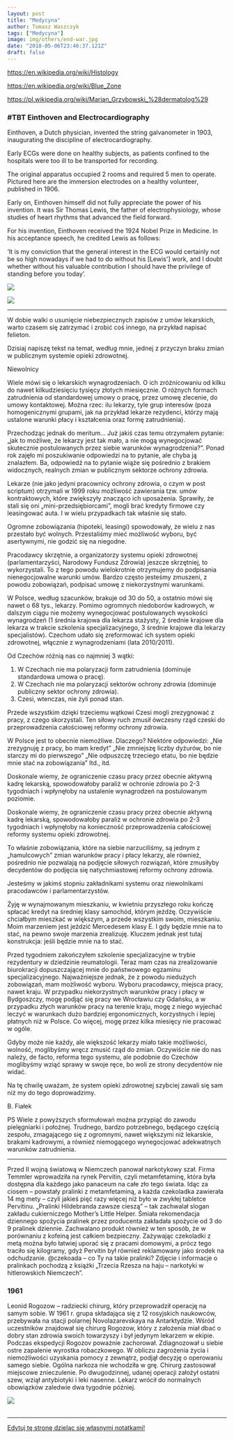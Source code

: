 ```yaml
---
layout: post
title: "Medycyna"
author: Tomasz Waszczyk
tags: ["Medycyna"]
image: img/others/end-war.jpg
date: "2018-05-06T23:46:37.121Z"
draft: false
---
```


https://en.wikipedia.org/wiki/Histology

https://en.wikipedia.org/wiki/Blue_Zone

https://pl.wikipedia.org/wiki/Marian_Grzybowski_%28dermatolog%29

### #TBT Einthoven and Electrocardiography

Einthoven, a Dutch physician, invented the string galvanometer in 1903, inaugurating the discipline of electrocardiography.

Early ECGs were done on healthy subjects, as patients confined to the hospitals were too ill to be transported for recording.

The original apparatus occupied 2 rooms and required 5 men to operate. Pictured here are the immersion electrodes on a healthy volunteer, published in 1906.

Early on, Einthoven himself did not fully appreciate the power of his invention. It was Sir Thomas Lewis, the father of electrophysiology, whose studies of heart rhythms that advanced the field forward.

For his invention, Einthoven received the 1924 Nobel Prize in Medicine. In his acceptance speech, he credited Lewis as follows:

‘It is my conviction that the general interest in the ECG would certainly not be so high nowadays if we had to do without his [Lewis'] work, and I doubt whether without his valuable contribution I should have the privilege of standing before you today’.

![](./img/medicine/0.jpeg)

![](./img/medicine/1.jpeg)

---

W dobie walki o usunięcie niebezpiecznych zapisów z umów lekarskich, warto czasem się zatrzymać i zrobić coś innego, na przykład napisać felieton.

Dzisiaj napiszę tekst na temat, według mnie, jednej z przyczyn braku zmian w publicznym systemie opieki zdrowotnej.

Niewolnicy

Wiele mówi się o lekarskich wynagrodzeniach. O ich zróżnicowaniu od kilku do nawet kilkudziesięciu tysięcy złotych miesięcznie. O różnych formach zatrudnienia od standardowej umowy o pracę, przez umowę zlecenie, do umowy kontaktowej. Można rzec: ilu lekarzy, tyle grup interesów (poza homogenicznymi grupami, jak na przykład lekarze rezydenci, którzy mają ustalone warunki płacy i kształcenia oraz formę zatrudnienia).

Przechodząc jednak do meritum... Już jakiś czas temu otrzymałem pytanie: „jak to możliwe, że lekarzy jest tak mało, a nie mogą wynegocjować skutecznie postulowanych przez siebie warunków wynagrodzenia?”. Ponad rok zajęło mi poszukiwanie odpowiedzi na to pytanie, ale chyba ją znalazłem. Ba, odpowiedź na to pytanie wiąże się pośrednio z brakiem widocznych, realnych zmian w publicznym sektorze ochrony zdrowia.

Lekarze (nie jako jedyni pracownicy ochrony zdrowia, o czym w post scriptum) otrzymali w 1999 roku możliwość zawierania tzw. umów kontraktowych, które zwiększyły znacząco ich uposażenia. Sprawiły, że stali się oni „mini-przedsiębiorcami”, mogli brać kredyty firmowe czy leasingować auta. I w wielu przypadkach tak właśnie się stało.

Ogromne zobowiązania (hipoteki, leasingi) spowodowały, że wielu z nas przestało być wolnych. Przestaliśmy mieć możliwość wyboru, być asertywnymi, nie godzić się na niegodne.

Pracodawcy skrzętnie, a organizatorzy systemu opieki zdrowotnej (parlamentarzyści, Narodowy Fundusz Zdrowia) jeszcze skrzętniej, to wykorzystali. To z tego powodu wielokrotnie otrzymujemy do podpisania nienegocjowalne warunki umów. Bardzo często jesteśmy zmuszeni, z powodu zobowiązań, podpisać umowę z niekorzystnymi warunkami.

W Polsce, według szacunków, brakuje od 30 do 50, a ostatnio mówi się nawet o 68 tys., lekarzy. Pomimo ogromnych niedoborów kadrowych, w dalszym ciągu nie możemy wynegocjować postulowanych wysokości wynagrodzeń (1 średnia krajowa dla lekarza stażysty, 2 średnie krajowe dla lekarza w trakcie szkolenia specjalizacyjnego, 3 średnie krajowe dla lekarzy specjalistów). Czechom udało się zreformować ich system opieki zdrowotnej, włącznie z wynagrodzeniami (lata 2010/2011).

Od Czechów różnią nas co najmniej 3 wątki:
1. W Czechach nie ma polaryzacji form zatrudnienia (dominuje standardowa umowa o pracę).
2. W Czechach nie ma polaryzacji sektorów ochrony zdrowia (dominuje publiczny sektor ochrony zdrowia).
3. Czesi, wtenczas, nie żyli ponad stan.

Przede wszystkim dzięki trzeciemu wątkowi Czesi mogli zrezygnować z pracy, z czego skorzystali. Ten siłowy ruch zmusił ówczesny rząd czeski do przeprowadzenia całościowej reformy ochrony zdrowia.

W Polsce jest to obecnie niemożliwe. Dlaczego? Niektóre odpowiedzi:
„Nie zrezygnuję z pracy, bo mam kredyt”
„Nie zmniejszę liczby dyżurów, bo nie starczy mi do pierwszego”
„Nie odpuszczę trzeciego etatu, bo nie będzie mnie stać na zobowiązania”
Itd., itd.

Doskonale wiemy, że ograniczenie czasu pracy przez obecnie aktywną kadrę lekarską, spowodowałoby paraliż w ochronie zdrowia po 2-3 tygodniach i wpłynęłoby na ustalenie wynagrodzeń na postulowanym poziomie.

Doskonale wiemy, że ograniczenie czasu pracy przez obecnie aktywną kadrę lekarską, spowodowałoby paraliż w ochronie zdrowia po 2-3 tygodniach i wpłynęłoby na konieczność przeprowadzenia całościowej reformy systemu opieki zdrowotnej.

To właśnie zobowiązania, które na siebie narzuciliśmy, są jednym z „hamulcowych” zmian warunków pracy i płacy lekarzy, ale również, pośrednio nie pozwalają na podjęcie siłowych rozwiązań, które zmusiłyby decydentów do podjęcia się natychmiastowej reformy ochrony zdrowia.

Jesteśmy w jakimś stopniu zakładnikami systemu oraz niewolnikami pracodawców i parlamentarzystów.

Żyję w wynajmowanym mieszkaniu, w kwietniu przyszłego roku kończę spłacać kredyt na średniej klasy samochód, którym jeżdżę. Oczywiście chciałbym mieszkać w większym, a przede wszystkim swoim, mieszkaniu. Moim marzeniem jest jeździć Mercedesem klasy E. I gdy będzie mnie na to stać, na pewno swoje marzenia zrealizuję. Kluczem jednak jest tutaj konstrukcja: jeśli będzie mnie na to stać.

Przed tygodniem zakończyłem szkolenie specjalizacyjne w trybie rezydentury w dziedzinie reumatologii. Teraz mam czas na zrealizowanie biurokracji dopuszczającej mnie do państwowego egzaminu specjalizacyjnego. Najważniejsze jednak, że z powodu niedużych zobowiązań, mam możliwość wyboru. Wyboru pracodawcy, miejsca pracy, nawet kraju. W przypadku niekorzystnych warunków pracy i płacy w Bydgoszczy, mogę podjąć się pracy we Wrocławiu czy Gdańsku, a w przypadku złych warunków pracy na terenie kraju, mogę z niego wyjechać leczyć w warunkach dużo bardziej ergonomicznych, korzystnych i lepiej płatnych niż w Polsce. Co więcej, mogę przez kilka miesięcy nie pracować w ogóle.

Gdyby może nie każdy, ale większość lekarzy miało takie możliwości, wolność, moglibyśmy wręcz zmusić rząd do zmian. Oczywiście nie do nas należy, de facto, reforma tego systemu, ale podobnie do Czechów moglibyśmy wziąć sprawy w swoje ręce, bo woli ze strony decydentów nie widać.

Na tę chwilę uważam, że system opieki zdrowotnej szybciej zawali się sam niż my do tego doprowadzimy.

B. Fiałek

PS Wiele z powyższych sformułowań można przypiąć do zawodu pielęgniarki i położnej. Trudnego, bardzo potrzebnego, będącego częścią zespołu, zmagającego się z ogromnymi, nawet większymi niż lekarskie, brakami kadrowymi, a również niemogącego wynegocjować adekwatnych warunków zatrudnienia.

---

Przed II wojną światową w Niemczech panował narkotykowy szał. Firma Temmler wprowadziła na rynek Pervitin, czyli metamfetaminę, która była dostępna dla każdego jako panaceum na całe zło tego świata.
Idąc za ciosem – powstały pralinki z metamfetaminą, a każda czekoladka zawierała 14 mg mety – czyli jakieś pięć razy więcej niż było w zwykłej tabletce Pervitinu. „Pralinki Hildebranda zawsze cieszą” – tak zachwalał slogan zakładu cukierniczego Mother’s Little Helper. Śmiała rekomendacja dziennego spożycia pralinek przez producenta zakładała spożycie od 3 do 9 pralinek dziennie. Zachwalano produkt również w ten sposób, że w porównaniu z kofeiną  jest całkiem bezpieczny. Zażywając czekoladki z metą można było łatwiej uporać się z pracami domowymi, a prócz tego traciło się kilogramy, gdyż Pervitin był również reklamowany jako środek na odchudzanie.
@czekoada – co Ty na takie pralinki?
Zdjęcie i informacje o pralinkach pochodzą z książki „Trzecia Rzesza na haju – narkotyki w hitlerowskich Niemczech”.

### 1961

Leonid Rogozow – radziecki chirurg, który przeprowadził operację na samym sobie. W 1961 r. grupa składająca się z 12 rosyjskich naukowców, przebywała na stacji polarnej Novolazarevskaya na Antarktydzie. Wśród uczestników znajdował się chirurg Rogozow, który z założenia miał dbać o dobry stan zdrowia swoich towarzyszy i był jedynym lekarzem w ekipie.
Podczas ekspedycji Rogozov poważnie zachorował. Zdiagnozował u siebie ostre zapalenie wyrostka robaczkowego. W obliczu zagrożenia życia i niemożliwości uzyskania pomocy z zewnątrz, podjął decyzję o operowaniu samego siebie.
Ogólna narkoza nie wchodziła w grę. Chirurg zastosował miejscowe znieczulenie. Po dwugodzinnej, udanej operacji założył ostatni szew, wziął antybiotyki i leki nasenne. Lekarz wrócił do normalnych obowiązków zaledwie dwa tygodnie później.

<img src="./img/others/medicine/operacja.jpg"/><br><br>

---

<a href="https://github.com/TomaszWaszczyk/historia.waszczyk.com/edit/master/src/content/medicine.md" target="_blank">Edytuj tę stronę dzieląc się własnymi notatkami!</a>
